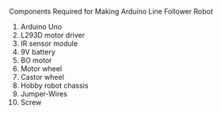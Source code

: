Components Required for Making Arduino Line Follower Robot
1. Arduino Uno
2. L293D motor driver
3. IR sensor module
4. 9V battery
5. BO motor
6. Motor wheel
7. Castor wheel
8. Hobby robot chassis
9. Jumper-Wires
10. Screw

